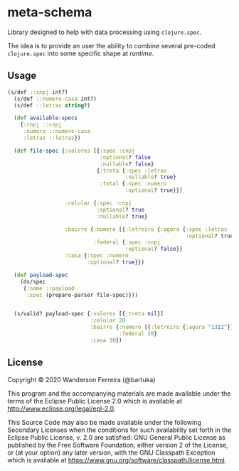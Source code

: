 # meta-schema

Library designed to help with data processing using `clojure.spec`.

The idea is to provide an user the ability to combine
several pre-coded `clojure.spec` into some specific shape at
*runtime*.



## Usage

```clj
(s/def ::cnpj int?)
  (s/def ::numero-casa int?)
  (s/def ::letras string?)

  (def available-specs
    {:cnpj ::cnpj
     :numero ::numero-casa
     :letras ::letras})

  (def file-spec {:valores [{:spec :cnpj
                             :optional? false
                             :nullable? false}
                            {:treta {:spec :letras
                                     :nullable? true}
                             :total {:spec :numero
                                     :optional? true}}]

                  :celular {:spec :cnpj
                            :optional? true
                            :nullable? true}

                  :bairro {:numero [{:letreiro {:agora {:spec :letras
                                                        :optional? true}}}]
                           :federal {:spec :cnpj
                                     :optional? false}}
                  :casa {:spec :numero
                         :optional? true}})

  (def payload-spec
    (ds/spec
     {:name ::payload
      :spec (prepare-parser file-spec)}))


  (s/valid? payload-spec {:valores [{:treta nil}]
                          :celular 20
                          :bairro {:numero [{:letreiro {:agora "1312"}}]
                                   :federal 30}
                          :casa 30})
```

## License

Copyright © 2020 Wanderson Ferreira (@bartuka)

This program and the accompanying materials are made available under the
terms of the Eclipse Public License 2.0 which is available at
http://www.eclipse.org/legal/epl-2.0.

This Source Code may also be made available under the following Secondary
Licenses when the conditions for such availability set forth in the Eclipse
Public License, v. 2.0 are satisfied: GNU General Public License as published by
the Free Software Foundation, either version 2 of the License, or (at your
option) any later version, with the GNU Classpath Exception which is available
at https://www.gnu.org/software/classpath/license.html.
